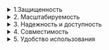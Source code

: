 <details>
  <summary>1.Защищенность</summary>

  **Требование:**  
  Система должна обеспечивать защиту персональных данных пользователей (доноров и администраторов) в соответствии со стандартами безопасности данных. Персональные данные должны быть зашифрованы как на этапе хранения в базе данных, так и при передаче через интернет. Передача данных должна осуществляться по защищённому протоколу **HTTPS.**

  - **Обоснование:**  
    Система работает с персональными данными, такими как контактная информация, история участия в акциях, которые требуют защиты от утечек и несанкционированного доступа.

</details>

<details>
  <summary>2. Масштабируемость</summary>

  **Требование:**  
  Система должна поддерживать возможность работы с базой данных без снижения производительности при сильных нагрузках. Система должна быть подготовлена к масштабированию для увеличения мощностей сервера по мере роста нагрузки.

  - **Обоснование:**  
    С ростом числа пользователей и увеличением числа проводимых акций система должна поддерживать стабильную работу, обрабатывая большое количество запросов одновременно, без снижения скорости работы.

</details>

<details>
  <summary>3. Надежность и доступность</summary>

  **Требование:**  
  Система должна обеспечивать **доступность 99.9% времени** и функционировать в режиме **24/7**. В случае сбоя система должна восстанавливаться в течение **2 часов** с минимальными потерями данных. Данные пользователей и информация о записях на акции должны сохраняться и быть восстановлены после сбоя.

  - **Обоснование:**  
    Система должна быть доступной в любое время суток, так как донорские акции могут проводиться в разное время.

</details>

<details>
  <summary>4. Совместимость</summary>

  **Требование:**  
  Система должна корректно функционировать на всех современных веб-браузерах, а также на мобильных устройствах с ОС **iOS** и **Android**.

  - **Обоснование:**  
    Пользователи должны иметь возможность взаимодействовать с системой с различных устройств, чтобы упростить доступ к системе и охватить более широкую аудиторию.

</details>

<details>
  <summary>5. Удобство использования</summary>

  **Требование:**  
  Интерфейс системы должен быть интуитивно понятным и не требовать сложного обучения пользователей. Время отклика системы на действие пользователя (запись на акцию, редактирование профиля) не должно превышать **2 секунд**.

  - **Обоснование:**  
    Простота использования и скорость отклика системы — основные факторы для позитивного пользовательского опыта и вовлечённости в акции доноров.

</details>
